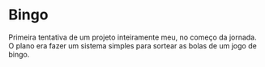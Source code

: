 # Bingo
Primeira tentativa de um projeto inteiramente meu, no começo da jornada.
O plano era fazer um sistema simples para sortear as bolas de um jogo de bingo.
